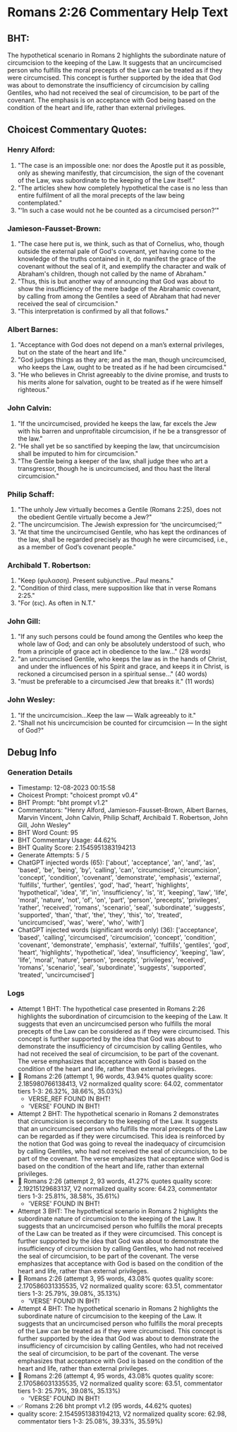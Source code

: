 # Romans 2:26 Commentary Help Text

## BHT:
The hypothetical scenario in Romans 2 highlights the subordinate nature of circumcision to the keeping of the Law. It suggests that an uncircumcised person who fulfills the moral precepts of the Law can be treated as if they were circumcised. This concept is further supported by the idea that God was about to demonstrate the insufficiency of circumcision by calling Gentiles, who had not received the seal of circumcision, to be part of the covenant. The emphasis is on acceptance with God being based on the condition of the heart and life, rather than external privileges.

## Choicest Commentary Quotes:
### Henry Alford:
1. "The case is an impossible one: nor does the Apostle put it as possible, only as shewing manifestly, that circumcision, the sign of the covenant of the Law, was subordinate to the keeping of the Law itself."
2. "The articles shew how completely hypothetical the case is no less than entire fulfilment of all the moral precepts of the law being contemplated."
3. "‘In such a case would not he be counted as a circumcised person?’"

### Jamieson-Fausset-Brown:
1. "The case here put is, we think, such as that of Cornelius, who, though outside the external pale of God's covenant, yet having come to the knowledge of the truths contained in it, do manifest the grace of the covenant without the seal of it, and exemplify the character and walk of Abraham's children, though not called by the name of Abraham." 
2. "Thus, this is but another way of announcing that God was about to show the insufficiency of the mere badge of the Abrahamic covenant, by calling from among the Gentiles a seed of Abraham that had never received the seal of circumcision."
3. "This interpretation is confirmed by all that follows."

### Albert Barnes:
1. "Acceptance with God does not depend on a man’s external privileges, but on the state of the heart and life."
2. "God judges things as they are; and as the man, though uncircumcised, who keeps the Law, ought to be treated as if he had been circumcised."
3. "He who believes in Christ agreeably to the divine promise, and trusts to his merits alone for salvation, ought to be treated as if he were himself righteous."

### John Calvin:
1. "If the uncircumcised, provided he keeps the law, far excels the Jew with his barren and unprofitable circumcision, if he be a transgressor of the law."
2. "He shall yet be so sanctified by keeping the law, that uncircumcision shall be imputed to him for circumcision."
3. "The Gentile being a keeper of the law, shall judge thee who art a transgressor, though he is uncircumcised, and thou hast the literal circumcision."

### Philip Schaff:
1. "The unholy Jew virtually becomes a Gentile (Romans 2:25), does not the obedient Gentile virtually become a Jew?"
2. "The uncircumcision. The Jewish expression for ‘the uncircumcised;’"
3. "At that time the uncircumcised Gentile, who has kept the ordinances of the law, shall be regarded precisely as though he were circumcised, i.e., as a member of God’s covenant people."

### Archibald T. Robertson:
1. "Keep (φυλασση). Present subjunctive...Paul means." 
2. "Condition of third class, mere supposition like that in verse Romans 2:25."
3. "For (εις). As often in N.T."

### John Gill:
1. "If any such persons could be found among the Gentiles who keep the whole law of God; and can only be absolutely understood of such, who from a principle of grace act in obedience to the law..." (28 words)
2. "an uncircumcised Gentile, who keeps the law as in the hands of Christ, and under the influences of his Spirit and grace, and keeps it in Christ, is reckoned a circumcised person in a spiritual sense..." (40 words)
3. "must be preferable to a circumcised Jew that breaks it." (11 words)

### John Wesley:
1. "If the uncircumcision...Keep the law — Walk agreeably to it."
2. "Shall not his uncircumcision be counted for circumcision — In the sight of God?"


## Debug Info
### Generation Details
- Timestamp: 12-08-2023 00:15:58
- Choicest Prompt: "choicest prompt v0.4"
- BHT Prompt: "bht prompt v1.2"
- Commentators: "Henry Alford, Jamieson-Fausset-Brown, Albert Barnes, Marvin Vincent, John Calvin, Philip Schaff, Archibald T. Robertson, John Gill, John Wesley"
- BHT Word Count: 95
- BHT Commentary Usage: 44.62%
- BHT Quality Score: 2.1545951383194213
- Generate Attempts: 5 / 5
- ChatGPT injected words (65):
	['about', 'acceptance', 'an', 'and', 'as', 'based', 'be', 'being', 'by', 'calling', 'can', 'circumcised', 'circumcision', 'concept', 'condition', 'covenant', 'demonstrate', 'emphasis', 'external', 'fulfills', 'further', 'gentiles', 'god', 'had', 'heart', 'highlights', 'hypothetical', 'idea', 'if', 'in', 'insufficiency', 'is', 'it', 'keeping', 'law', 'life', 'moral', 'nature', 'not', 'of', 'on', 'part', 'person', 'precepts', 'privileges', 'rather', 'received', 'romans', 'scenario', 'seal', 'subordinate', 'suggests', 'supported', 'than', 'that', 'the', 'they', 'this', 'to', 'treated', 'uncircumcised', 'was', 'were', 'who', 'with']
- ChatGPT injected words (significant words only) (36):
	['acceptance', 'based', 'calling', 'circumcised', 'circumcision', 'concept', 'condition', 'covenant', 'demonstrate', 'emphasis', 'external', 'fulfills', 'gentiles', 'god', 'heart', 'highlights', 'hypothetical', 'idea', 'insufficiency', 'keeping', 'law', 'life', 'moral', 'nature', 'person', 'precepts', 'privileges', 'received', 'romans', 'scenario', 'seal', 'subordinate', 'suggests', 'supported', 'treated', 'uncircumcised']

### Logs
- Attempt 1 BHT: The hypothetical case presented in Romans 2:26 highlights the subordination of circumcision to the keeping of the Law. It suggests that even an uncircumcised person who fulfills the moral precepts of the Law can be considered as if they were circumcised. This concept is further supported by the idea that God was about to demonstrate the insufficiency of circumcision by calling Gentiles, who had not received the seal of circumcision, to be part of the covenant. The verse emphasizes that acceptance with God is based on the condition of the heart and life, rather than external privileges.
- 🔄 Romans 2:26 (attempt 1, 96 words, 43.94% quotes quality score: 2.185980766138413, V2 normalized quality score: 64.02, commentator tiers 1-3: 26.32%, 38.66%, 35.03%) 
	- VERSE_REF FOUND IN BHT! 
	- 'VERSE' FOUND IN BHT!
- Attempt 2 BHT: The hypothetical scenario in Romans 2 demonstrates that circumcision is secondary to the keeping of the Law. It suggests that an uncircumcised person who fulfills the moral precepts of the Law can be regarded as if they were circumcised. This idea is reinforced by the notion that God was going to reveal the inadequacy of circumcision by calling Gentiles, who had not received the seal of circumcision, to be part of the covenant. The verse emphasizes that acceptance with God is based on the condition of the heart and life, rather than external privileges.
- 🔄 Romans 2:26 (attempt 2, 93 words, 41.27% quotes quality score: 2.19215129683137, V2 normalized quality score: 64.23, commentator tiers 1-3: 25.81%, 38.58%, 35.61%) 
	- 'VERSE' FOUND IN BHT!
- Attempt 3 BHT: The hypothetical scenario in Romans 2 highlights the subordinate nature of circumcision to the keeping of the Law. It suggests that an uncircumcised person who fulfills the moral precepts of the Law can be treated as if they were circumcised. This concept is further supported by the idea that God was about to demonstrate the insufficiency of circumcision by calling Gentiles, who had not received the seal of circumcision, to be part of the covenant. The verse emphasizes that acceptance with God is based on the condition of the heart and life, rather than external privileges.
- 🔄 Romans 2:26 (attempt 3, 95 words, 43.08% quotes quality score: 2.170586031335535, V2 normalized quality score: 63.51, commentator tiers 1-3: 25.79%, 39.08%, 35.13%) 
	- 'VERSE' FOUND IN BHT!
- Attempt 4 BHT: The hypothetical scenario in Romans 2 highlights the subordinate nature of circumcision to the keeping of the Law. It suggests that an uncircumcised person who fulfills the moral precepts of the Law can be treated as if they were circumcised. This concept is further supported by the idea that God was about to demonstrate the insufficiency of circumcision by calling Gentiles, who had not received the seal of circumcision, to be part of the covenant. The verse emphasizes that acceptance with God is based on the condition of the heart and life, rather than external privileges.
- 🔄 Romans 2:26 (attempt 4, 95 words, 43.08% quotes quality score: 2.170586031335535, V2 normalized quality score: 63.51, commentator tiers 1-3: 25.79%, 39.08%, 35.13%) 
	- 'VERSE' FOUND IN BHT!
- ✅ Romans 2:26 bht prompt v1.2 (95 words, 44.62% quotes)
- quality score: 2.1545951383194213, V2 normalized quality score: 62.98, commentator tiers 1-3: 25.08%, 39.33%, 35.59%)